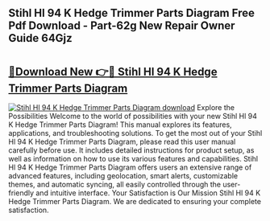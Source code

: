 ## Stihl Hl 94 K Hedge Trimmer Parts Diagram Free Pdf Download - Part-62g New Repair Owner Guide 64Gjz

# <h2><a href="http://dfuleur.blite.top/?on=Stihl+Hl+94+K+Hedge+Trimmer+Parts+Diagram">🔗Download New 👉🔴 Stihl Hl 94 K Hedge Trimmer Parts Diagram</a></h2>

[![Stihl Hl 94 K Hedge Trimmer Parts Diagram download](https://i.imgur.com/lujVjoI.png)](http://dfuleur.blite.top/?on=Stihl+Hl+94+K+Hedge+Trimmer+Parts+Diagram)
Explore the Possibilities Welcome to the world of possibilities with your new Stihl Hl 94 K Hedge Trimmer Parts Diagram! This manual explores its features, applications, and troubleshooting solutions. To get the most out of your Stihl Hl 94 K Hedge Trimmer Parts Diagram, please read this user manual carefully before use. It includes detailed instructions for product setup, as well as information on how to use its various features and capabilities. Stihl Hl 94 K Hedge Trimmer Parts Diagram offers users an extensive range of advanced features, including geolocation, smart alerts, customizable themes, and automatic syncing, all easily controlled through the user-friendly and intuitive interface. Your Satisfaction is Our Mission Stihl Hl 94 K Hedge Trimmer Parts Diagram. We are dedicated to ensuring your complete satisfaction.
